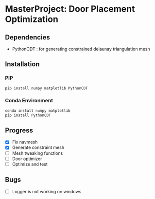 # MasterProject: Door Placement Optimization

## Dependencies
- PythonCDT : for generating constrained delaunay triangulation mesh

## Installation
### PIP
```bash
pip install numpy matplotlib PythonCDT
```
 
### Conda Environment
```bash
conda install numpy matplotlib 
pip install PythonCDT
```

## Progress
- [X] Fix navmesh 
- [X] Generate constraint mesh
- [ ] Mesh tweaking functions
- [ ] Door optimizer
- [ ] Optimize and test

## Bugs
- [ ] Logger is not working on windows